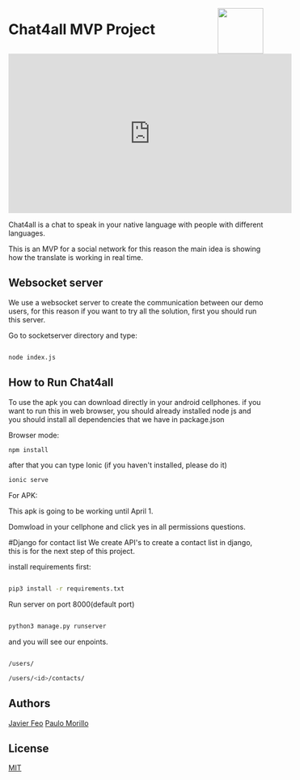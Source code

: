 <p>
<img width="90" height="90" src="https://github.com/jvcortes/chat4all/blob/master/public/assets/icon/icon.png?raw=true" align="right">
</p>


# Chat4all MVP Project

<iframe width="560" height="315" src="https://www.youtube.com/embed/aVEEisPb1O4" frameborder="0" allow="accelerometer; autoplay; encrypted-media; gyroscope; picture-in-picture" allowfullscreen></iframe>

Chat4all is a chat to speak in your native language with people with different languages.

This is an MVP for a social network for this reason the main idea is showing how the translate is working in real time.

## Websocket server

We use a websocket server to create the communication between our demo users, for this reason if you want to try all the solution, first you should run this server.

Go to socketserver directory and type:

```bash

node index.js

```

## How to Run Chat4all
To use the apk you can download directly in your android cellphones. if you want to run this in web browser, you should already installed node js and you should install all dependencies that we have in package.json

Browser mode:

```bash
npm install
```
after that you can type Ionic (if you haven't installed, please do it)

```bash
ionic serve

```

For APK:

This apk is going to be working until April 1.

Domwload in your cellphone and click yes in all permissions questions.

#Django for contact list
We create API's to create a contact list in django, this is for the next step of this project. 

install requirements first:

```bash

pip3 install -r requirements.txt

```

Run server on port 8000(default port)

```bash

python3 manage.py runserver

```

and you will see our enpoints.

```bash

/users/

/users/<id>/contacts/

```



## Authors
[Javier Feo](https://github.com/jvcortes)
[Paulo Morillo](https://github.com/PauloMorillo)

## License
[MIT](https://choosealicense.com/licenses/mit/)